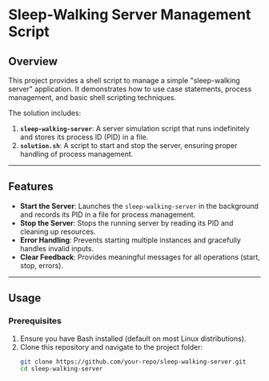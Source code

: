 # Sleep-Walking Server Management Script

## Overview
This project provides a shell script to manage a simple "sleep-walking server" application. It demonstrates how to use case statements, process management, and basic shell scripting techniques.

The solution includes:
1. **`sleep-walking-server`**: A server simulation script that runs indefinitely and stores its process ID (PID) in a file.
2. **`solution.sh`**: A script to start and stop the server, ensuring proper handling of process management.

---

## Features
- **Start the Server**: Launches the `sleep-walking-server` in the background and records its PID in a file for process management.
- **Stop the Server**: Stops the running server by reading its PID and cleaning up resources.
- **Error Handling**: Prevents starting multiple instances and gracefully handles invalid inputs.
- **Clear Feedback**: Provides meaningful messages for all operations (start, stop, errors).

---

## Usage

### Prerequisites
1. Ensure you have Bash installed (default on most Linux distributions).
2. Clone this repository and navigate to the project folder:
   ```bash
   git clone https://github.com/your-repo/sleep-walking-server.git
   cd sleep-walking-server
